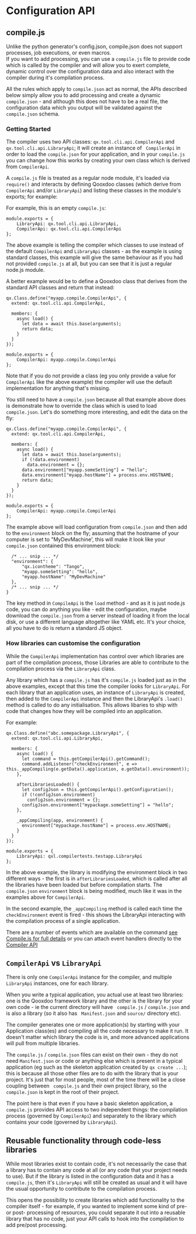 # Configuration API

## compile.js

Unlike the python generator's config.json, compile.json does not
support processes, job executions, or even macros.  
If you want to add processing, you can use a `compile.js` file to
provide code which is called by the compiler and  will allow you to
exert complete, dynamic control over the configuration data and also
interact with the compiler during it's compilation process.

All the rules which apply to `compile.json` act as normal, the APIs
described below simply allow you to add processing  and create a
dynamic `compile.json` - and although this does not have to be a real
file, the configuration data which  you output will be validated
against the `compile.json` schema.

### Getting Started

The compiler uses two API classes: `qx.tool.cli.api.CompilerApi` and `
qx.tool.cli.api.LibraryApi`; it will create an instance of `
CompilerApi` in order to load the `compile.json` for your application,
and in your `compile.js` you  can change how this works by creating
your own class which is derived from `CompilerApi`.

A `compile.js` file is treated as a regular node module, it's loaded
via `require()` and interacts by defining Qooxdoo  classes (which
derive from `CompilerApi` and/or `LibraryApi`) and listing these
classes in the module's exports; for example:

For example, this is an empty `compile.js`:

```
module.exports = {
    LibraryApi: qx.tool.cli.api.LibraryApi,
    CompilerApi: qx.tool.cli.api.CompilerApi
};
```

The above example is telling the compiler which classes to use instead
of the default `CompilerApi` and `LibraryApi`  classes - as the
example is using standard classes, this example will give the same
behaviour as if you had not  provided `compile.js` at all, but you can
see that it is just a regular node.js module.

A better example would be to define a Qooxdoo class that derives from
the standard API classes and return that instead:

```
qx.Class.define("myapp.compile.CompilerApi", {
  extend: qx.tool.cli.api.CompilerApi,
  
  members: {
    async load() {
      let data = await this.base(arguments);
      return data;
    }
  }
});

module.exports = {
    CompilerApi: myapp.compile.CompilerApi
};
```

Note that if you do not provide a class (eg you only provide a value
for `CompilerApi` like the above example) the compiler will use the
default implementation for anything that's missing.

You still need to have a `compile.json` because all that example above
does is demonstrate how to override the class  which is used to load `
compile.json`.  Let's do something more interesting, and edit the data
on the fly:

```
qx.Class.define("myapp.compile.CompilerApi", {
  extend: qx.tool.cli.api.CompilerApi,
  
  members: {
    async load() {
      let data = await this.base(arguments);
      if (!data.environment)
        data.environment = {};
      data.environment["myapp.someSetting"] = "hello";
      data.environment["myapp.hostName"] = process.env.HOSTNAME;
      return data;
    }
  }
});

module.exports = {
    CompilerApi: myapp.compile.CompilerApi
};

```

The example above will load configuration from `compile.json` and then
add to the `environment` block on the fly; assuming  that the hostname
of your computer is set to "MyDevMachine', this will make it look like
your `compile.json` contained this environment block:  

```
  /* ... snip ... */
  "environment": {
      "qx.icontheme": "Tango",
      "myapp.someSetting": "hello",
      "myapp.hostName": "MyDevMachine"
  },
  /* ... snip ... */
}
```

The key method in `CompileApi` is the `load` method - and as it is
just node.js code, you can do anything you like - edit the
configuration, maybe download the `compile.json` from a server instead
of loading it from the local disk, or use a different language
altogether like YAML etc.  It's your choice, all you have to do is
return a standard JS object.

### How libraries can customise the configuration

While the `CompilerApi` implementation has control over _which_
libraries are part of the compilation process, those Libraries are
able to contribute to the compilation process via the `LibraryApi`
class. 

Any library which has a `compile.js` has it's `compile.js` loaded just
as in the above examples, except that this time the  compiler looks
for `LibraryApi`.  For each library that an application uses, an
instance of `LibraryApi` is created, then added to the `CompilerApi`
instance and then the LibraryApi's `.load()` method is called to do
any initialisation.  This allows  libaries to ship with code that
changes how they will be compiled into an application. 

For example:

```
qx.Class.define("abc.somepackage.LibraryApi", {
  extend: qx.tool.cli.api.LibraryApi,
  
  members: {
    async load() {
      let command = this.getCompilerApi().getCommand();
      command.addListener("checkEnvironment", e => this._appCompiling(e.getData().application, e.getData().environment));
    },
    
    afterLibrariesLoaded() {
      let configJson = this.getCompilerApi().getConfiguration();
      if (!configJson.environment)
        configJson.environment = {};
      configJson.environment["mypackage.someSetting"] = "hello";
    },
    
    _appCompiling(app, environment) {
      environment["mypackage.hostName"] = process.env.HOSTNAME;
    }
  }
});

module.exports = {
    LibraryApi: qxl.compilertests.testapp.LibraryApi
};

```

In the above example, the library is modifying the environment block
in two different ways - the first is in `afterLibrariesLoaded`, which
is called after all the libraries have been loaded but before
compilation starts.  The `compile.json` `environment` block is being
modified, much like it was in the examples above for `CompilerApi`.

In the second example, the `_appCompiling` method is called each time
the `checkEnvironment` event is fired - this shows the LibraryApi
interacting with the compilation process of a single application. 

There are a number of events which are available on the command [see
Compile.js for full details](https://github.com/Qooxdoo/Qooxdoo-compiler/blob/master/source/class/qx/tool/cli/commands/Compile.js)
         or you can attach event handlers directly to the [Compiler
API](../compiler/API.md)

## `CompilerApi` vs `LibraryApi`

There is only one `CompilerApi` instance for the compiler, and
multiple `LibraryApi` instances, one for each library.

When you write a typical application, you actual use at least two
libraries: one is the Qooxdoo framework library and the other is the
library for your own code - ie the current directory will have `
compile.js` / `compile.json` and is also a library (so it also has `
Manifest.json` and `source/` directory etc).

The compiler generates one or more application(s) by starting with
your Application class(es) and compiling all the  code necessary to
make it run.  It doesn't matter which library the code is in, and more
advanced applications will  pull from multiple libraries.

The `compile.js` / `compile.json` files can exist on their own - they
do not need `Manifest.json` or code or  anything else which is present
in a typical application (eg such as the skeleton application created
by `qx create ...`); this is because all those other files are to do
with the library that is your project.  It's just that for most
people,  most of the time there will be a close coupling between `
compile.js` and their own project library, so the `compile.json`  is
kept in the root of their project.

The point here is that even if you have a basic skeleton application,
a `compile.js` provides API access to two independent things: the
compilation process (governed by `CompilerApi`) and separately to the
library which contains your code (governed by `LibraryApi`).

## Reusable functionality through code-less libraries

While most libraries exist to contain code, it's not necessarily the
case that a library has to contain any code at all (or any code that
your project needs to use).  But if the library is listed in the
configuration data and it has a  `compile.js`, then it's `LibraryApi`
will still be created as usual and it will have the usual opportunity
to contribute to the compilation process.

This opens the possibility to create libraries which add functionality
to the compiler itself - for example, if you wanted to implement some
kind of pre- or post- processing of resources, you could separate it
out into a reusable library that has  no code, just your API calls to
hook into the compilation to add pre/post processing.
